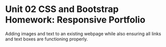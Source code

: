# Unit 02 CSS and Bootstrap Homework: Responsive Portfolio

Adding images and text to an existing webpage while also ensuring all links and text boxes are functioning properly.


